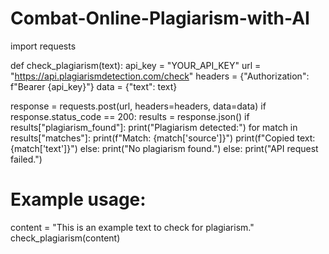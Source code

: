 # Combat-Online-Plagiarism-with-AI
import requests

def check_plagiarism(text):
  api_key = "YOUR_API_KEY"
  url = "https://api.plagiarismdetection.com/check"
  headers = {"Authorization": f"Bearer {api_key}"}
  data = {"text": text}

  response = requests.post(url, headers=headers, data=data)
  if response.status_code == 200:
    results = response.json()
    if results["plagiarism_found"]:
      print("Plagiarism detected:")
      for match in results["matches"]:
        print(f"Match: {match['source']}")
        print(f"Copied text: {match['text']}")
    else:
      print("No plagiarism found.")
  else:
    print("API request failed.")

# Example usage:
content = "This is an example text to check for plagiarism."
check_plagiarism(content) 
